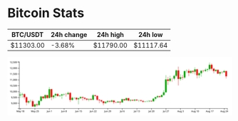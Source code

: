 # Bitcoin Stats

BTC/USDT|24h change|24h high|24h low|
|---|---|---|---|
|$11303.00|-3.68%|$11790.00|$11117.64|

<img src="./chart.svg">
